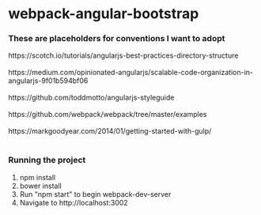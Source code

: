 # webpack-angular-bootstrap

<h3>These are placeholders for conventions I want to adopt</h3>
https://scotch.io/tutorials/angularjs-best-practices-directory-structure <br/><br/>
https://medium.com/opinionated-angularjs/scalable-code-organization-in-angularjs-9f01b594bf06 <br/><br/>
https://github.com/toddmotto/angularjs-styleguide <br/><br/>
https://github.com/webpack/webpack/tree/master/examples <br/><br/>
https://markgoodyear.com/2014/01/getting-started-with-gulp/ <br/><br/>

<h3>Running the project</h3>

<ol>
    <li>npm install</li>
    <li>bower install</li>
    <li>Run "npm start" to begin webpack-dev-server</li>
    <li>Navigate to http://localhost:3002</li>
</ol>

